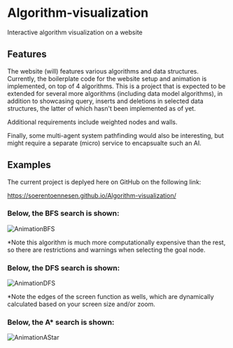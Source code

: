 # Algorithm-visualization
Interactive algorithm visualization on a website 

## Features

The website (will) features various algorithms and data structures. Currently, the boilerplate code for the website setup and animation is implemented, on top of 4 algorithms. This is a project that is expected to be extended for several more algorithms (including data model algorithms), in addition to showcasing query, inserts and deletions in selected data structures, the latter of which hasn't been implemented as of yet.

Additional requirements include weighted nodes and walls.

Finally, some multi-agent system pathfinding would also be interesting, but might require a separate (micro) service to encapsualte such an AI.

## Examples

The current project is deplyed here on GitHub on the following link:

https://soerentoennesen.github.io/Algorithm-visualization/

### Below, the BFS search is shown:

![AnimationBFS](https://user-images.githubusercontent.com/57631773/139417294-8814f5df-f74f-40bf-964b-0e0a54cbaa48.gif)

*Note this algorithm is much more computationally expensive than the rest, so there are restrictions and warnings when selecting the goal node.

### Below, the DFS search is shown:

![AnimationDFS](https://user-images.githubusercontent.com/57631773/139417301-59a14c36-42fb-48b5-b166-f57edc34f165.gif)

*Note the edges of the screen function as wells, which are dynamically calculated based on your screen size and/or zoom.

### Below, the A* search is shown:

![AnimationAStar](https://user-images.githubusercontent.com/57631773/139417318-5ae2cb36-8b7f-4419-b077-14856257268d.gif)


